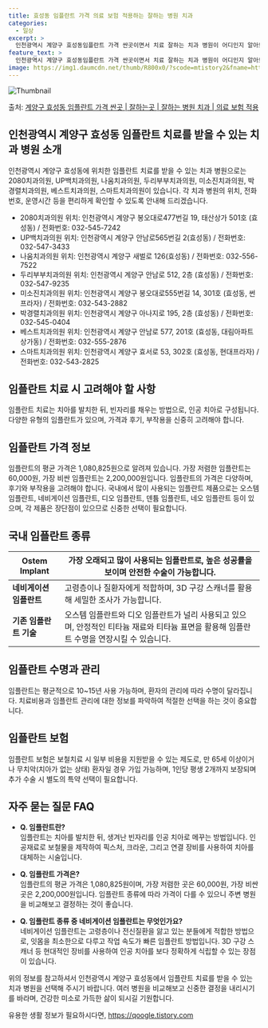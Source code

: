```yaml
---
title: 효성동 임플란트 가격 의료 보험 적용하는 잘하는 병원 치과
categories:
  - 일상
excerpt: >
  인천광역시 계양구 효성동임플란트 가격 싼곳이면서 치료 잘하는 치과 병원이 어디인지 알아보도록 하겠습니다. 인천광역시 계양구 효성동에 위치한 2080치과의원 UP백치과의원 나움치과의원 두리부부치과의원 미소진치과의원 박경렬치과의원 베스트치과의원 스마트치과의원 순서대로 안내 드리며, 임플란트 치료시 신경써야 할 부분 또한 같이 공유 드리겠습니다.2024년 임플란트 가격 살펴보기 👈 클릭임플란트 평균 가격2080치과의원표 내에 있는 전화 번호를 클릭 하시면 2080치과의원로 바로 전화 연결 됩니다.분류주소전화번호치과의원인천광역시 계양구 봉오대로477번길 19, 태산상가 501호 (효성동)📞032-545-7242로 전화하기2080치과의원 위치 확인하기 👈 클릭요일운영시간월요일10:00..
feature_text: >
  인천광역시 계양구 효성동임플란트 가격 싼곳이면서 치료 잘하는 치과 병원이 어디인지 알아보도록 하겠습니다. 인천광역시 계양구 효성동에 위치한 2080치과의원 UP백치과의원 나움치과의원 두리부부치과의원 미소진치과의원 박경렬치과의원 베스트치과의원 스마트치과의원 순서대로 안내 드리며, 임플란트 치료시 신경써야 할 부분 또한 같이 공유 드리겠습니다.2024년 임플란트 가격 살펴보기 👈 클릭임플란트 평균 가격2080치과의원표 내에 있는 전화 번호를 클릭 하시면 2080치과의원로 바로 전화 연결 됩니다.분류주소전화번호치과의원인천광역시 계양구 봉오대로477번길 19, 태산상가 501호 (효성동)📞032-545-7242로 전화하기2080치과의원 위치 확인하기 👈 클릭요일운영시간월요일10:00..
image: https://img1.daumcdn.net/thumb/R800x0/?scode=mtistory2&fname=https%3A%2F%2Fblog.kakaocdn.net%2Fdn%2FbjTlgW%2FbtsG0aGIEtL%2FXkU7GGJczn0C4X0yf3TuTK%2Fimg.webp
---
```


![Thumbnail](https://img1.daumcdn.net/thumb/R800x0/?scode=mtistory2&fname=https%3A%2F%2Fblog.kakaocdn.net%2Fdn%2FbjTlgW%2FbtsG0aGIEtL%2FXkU7GGJczn0C4X0yf3TuTK%2Fimg.webp)

<p>출처: <a href="https://qoogle.tistory.com/6931" rel="dofollow">계양구 효성동 임플란트 가격 싼곳 | 잘하는곳 | 잘하는 병원 치과 | 의료 보험 적용</a> </p>

## 인천광역시 계양구 효성동 임플란트 치료를 받을 수 있는 치과 병원 소개

인천광역시 계양구 효성동에 위치한 임플란트 치료를 받을 수 있는 치과 병원으로는 2080치과의원, UP백치과의원, 나움치과의원,
두리부부치과의원, 미소진치과의원, 박경렬치과의원, 베스트치과의원, 스마트치과의원이 있습니다. 각 치과 병원의 위치, 전화번호, 운영시간 등을
편리하게 확인할 수 있도록 안내해 드리겠습니다.

  * 2080치과의원 위치: 인천광역시 계양구 봉오대로477번길 19, 태산상가 501호 (효성동) / 전화번호: 032-545-7242
  * UP백치과의원 위치: 인천광역시 계양구 안남로565번길 2(효성동) / 전화번호: 032-547-3433
  * 나움치과의원 위치: 인천광역시 계양구 새벌로 126(효성동) / 전화번호: 032-556-7522
  * 두리부부치과의원 위치: 인천광역시 계양구 안남로 512, 2층 (효성동) / 전화번호: 032-547-9235
  * 미소진치과의원 위치: 인천광역시 계양구 봉오대로555번길 14, 301호 (효성동, 썬프라자) / 전화번호: 032-543-2882
  * 박경렬치과의원 위치: 인천광역시 계양구 아나지로 195, 2층 (효성동) / 전화번호: 032-545-0404
  * 베스트치과의원 위치: 인천광역시 계양구 안남로 577, 201호 (효성동, 대림아파트상가동) / 전화번호: 032-555-2876
  * 스마트치과의원 위치: 인천광역시 계양구 효서로 53, 302호 (효성동, 현대프라자) / 전화번호: 032-543-2825

## 임플란트 치료 시 고려해야 할 사항

임플란트 치료는 치아를 발치한 뒤, 빈자리를 채우는 방법으로, 인공 치아로 구성됩니다. 다양한 유형의 임플란트가 있으며, 가격과 후기,
부작용을 신중히 고려해야 합니다.

## 임플란트 가격 정보

임플란트의 평균 가격은 1,080,825원으로 알려져 있습니다. 가장 저렴한 임플란트는 60,000원, 가장 비싼 임플란트는
2,200,000원입니다. 임플란트의 가격은 다양하며, 후기와 부작용을 고려해야 합니다. 국내에서 많이 사용되는 임플란트 제품으로는 오스템
임플란트, 네비게이션 임플란트, 디오 임플란트, 덴튬 임플란트, 네오 임플란트 등이 있으며, 각 제품은 장단점이 있으므로 신중한 선택이
필요합니다.

## 국내 임플란트 종류

**Ostem Implant** | 가장 오래되고 많이 사용되는 임플란트로, 높은 성공률을 보이며 안전한 수술이 가능합니다.  
---|---  
**네비게이션 임플란트** | 고령층이나 질환자에게 적합하며, 3D 구강 스캐너를 활용해 세밀한 조사가 가능합니다.  
**기존 임플란트 기술** | 오스템 임플란트와 디오 임플란트가 널리 사용되고 있으며, 안정적인 티타늄 재료와 티타늄 표면을 활용해 임플란트 수명을 연장시킬 수 있습니다.  
  
## 임플란트 수명과 관리

임플란트는 평균적으로 10~15년 사용 가능하며, 환자의 관리에 따라 수명이 달라집니다. 치료비용과 임플란트 관리에 대한 정보를 파악하여
적절한 선택을 하는 것이 중요합니다.

## 임플란트 보험

임플란트 보험은 보철치료 시 일부 비용을 지원받을 수 있는 제도로, 만 65세 이상이거나 무치악(치아가 없는 상태) 환자일 경우 가입
가능하며, 1인당 평생 2개까지 보장되며 추가 수술 시 별도의 특약 선택이 필요합니다.

## 자주 묻는 질문 FAQ

  * **Q. 임플란트란?**  
임플란트는 치아를 발치한 뒤, 생겨난 빈자리를 인공 치아로 메꾸는 방법입니다. 인공재료로 보철물을 제작하여 픽스처, 크라운, 그리고 연결
장비를 사용하여 치아를 대체하는 시술입니다.

  * **Q. 임플란트 가격은?**  
임플란트의 평균 가격은 1,080,825원이며, 가장 저렴한 곳은 60,000원, 가장 비싼 곳은 2,200,000원입니다. 임플란트 종류에
따라 가격이 다를 수 있으니 주변 병원을 비교해보고 결정하는 것이 좋습니다.

  * **Q. 임플란트 종류 중 네비게이션 임플란트는 무엇인가요?**  
네비게이션 임플란트는 고령층이나 전신질환을 앓고 있는 분들에게 적합한 방법으로, 잇몸을 최소한으로 다루고 작업 속도가 빠른 임플란트
방법입니다. 3D 구강 스캐너 등 현대적인 장비를 사용하여 인공 치아를 보다 정확하게 식립할 수 있는 장점이 있습니다.

위의 정보를 참고하셔서 인천광역시 계양구 효성동에서 임플란트 치료를 받을 수 있는 치과 병원을 선택해 주시기 바랍니다. 여러 병원을
비교해보고 신중한 결정을 내리시기를 바라며, 건강한 미소로 가득한 삶이 되시길 기원합니다.

 

유용한 생활 정보가 필요하시다면, <a href="https://qoogle.tistory.com" rel="dofollow">https://qoogle.tistory.com</a>


